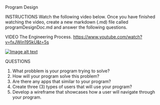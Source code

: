 Program Design


INSTRUCTIONS
Watch the following video below. Once you have finished watching the video, create a new 
markdown (.md) file called programDesignDoc.md and answer the following questions.

VIDEO
The Engineering Process.
https://www.youtube.com/watch?v=fxJWin195kU&t=5s
 
[![Image alt text]()](https://www.youtube.com/watch?v=fxJWin195kU&t=5s)


QUESTIONS
1. What probblem is your program trying to solve?
2. How will your program solve this problem?
3. Are there any apps that similar to your program?
4. Create three (3) types of users that will use your program?
5. Develop a wireframe that showcases how a user will navigate through your program. 

